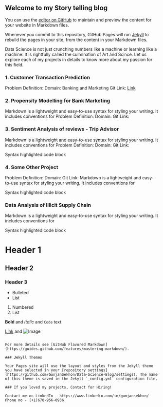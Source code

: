 ## Welcome to my Story telling blog

You can use the [editor on GitHub](https://github.com/GunjanSekhon/Data-Science-Blog/edit/master/index.md) to maintain and preview the content for your website in Markdown files.

Whenever you commit to this repository, GitHub Pages will run [Jekyll](https://jekyllrb.com/) to rebuild the pages in your site, from the content in your Markdown files.

Data Science is not just crunching numbers like a machine or learning like a machine. It is rightfully called the culmination of Art and Scince. 
Let us explore each of my projects in details to know more about my passion for this field.

### 1. Customer Transaction Prediction 

Problem Definition: 
Domain: Banking and Marketing
Git Link: [Link](url)

### 2. Propensity Modelling for Bank Marketing

Markdown is a lightweight and easy-to-use syntax for styling your writing. It includes conventions for
Problem Definition:
Domain: 
Git Link: 

### 3. Sentiment Analysis of reviews - Trip Advisor

Markdown is a lightweight and easy-to-use syntax for styling your writing. It includes conventions for
Problem Definition:
Domain: 
Git Link:

Syntax highlighted code block

### 4. Some Other Project

Problem Definition:
Domain: 
Git Link:
Markdown is a lightweight and easy-to-use syntax for styling your writing. It includes conventions for


Syntax highlighted code block
### Data Analysis of Illicit Supply Chain 

Markdown is a lightweight and easy-to-use syntax for styling your writing. It includes conventions for


Syntax highlighted code block
# Header 1
## Header 2
### Header 3

- Bulleted
- List

1. Numbered
2. List

**Bold** and _Italic_ and `Code` text

[Link](url) and ![Image](src)
```

For more details see [GitHub Flavored Markdown](https://guides.github.com/features/mastering-markdown/).

### Jekyll Themes

Your Pages site will use the layout and styles from the Jekyll theme you have selected in your [repository settings](https://github.com/GunjanSekhon/Data-Science-Blog/settings). The name of this theme is saved in the Jekyll `_config.yml` configuration file.

### If you loved my projects, Contact for Hiring!

Contact me on LinkedIn - https://www.linkedin.com/in/gunjansekhon/
Phone no - (+1)678-956-0936

